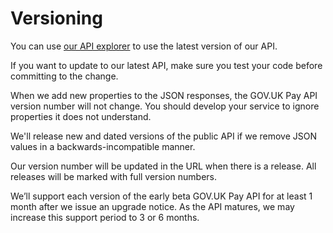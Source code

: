 # Versioning

You can use [our API explorer](https://gds-payments.gelato.io/) to use the
latest version of our API. 

If you want to update to our latest API, make sure you test your code before
committing to the change.

When we add new properties to the JSON responses, the GOV.UK Pay API version
number will not change. You should develop your service to ignore properties
it does not understand.	

We'll release new and dated versions of the public API if we remove JSON
values in a backwards-incompatible manner. 

Our version number will be updated in the URL when there is a release. All
releases will be marked with full version numbers.

We’ll support each version of the early beta GOV.UK Pay API for at least 1
month after we issue an upgrade notice. As the API matures, we may increase
this support period to 3 or 6 months.

